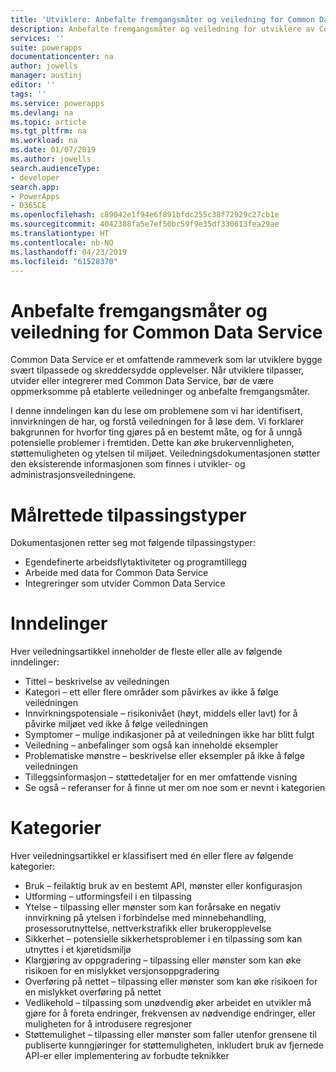 ```yaml
---
title: 'Utviklere: Anbefalte fremgangsmåter og veiledning for Common Data Service | Microsoft Docs'
description: Anbefalte fremgangsmåter og veiledning for utviklere av Common Data Service i PowerApps.
services: ''
suite: powerapps
documentationcenter: na
author: jowells
manager: austinj
editor: ''
tags: ''
ms.service: powerapps
ms.devlang: na
ms.topic: article
ms.tgt_pltfrm: na
ms.workload: na
ms.date: 01/07/2019
ms.author: jowells
search.audienceType:
- developer
search.app:
- PowerApps
- D365CE
ms.openlocfilehash: c89042e1f94e6f891bfdc255c38f72929c27cb1e
ms.sourcegitcommit: 4042388fa5e7ef50bc59f9e35df330613fea29ae
ms.translationtype: HT
ms.contentlocale: nb-NO
ms.lasthandoff: 04/23/2019
ms.locfileid: "61528370"
---
```

# <a name="best-practices-and-guidance-for-the-common-data-service"></a>Anbefalte fremgangsmåter og veiledning for Common Data Service

Common Data Service er et omfattende rammeverk som lar utviklere bygge svært tilpassede og skreddersydde opplevelser. Når utviklere tilpasser, utvider eller integrerer med Common Data Service, bør de være oppmerksomme på etablerte veiledninger og anbefalte fremgangsmåter. 

I denne inndelingen kan du lese om problemene som vi har identifisert, innvirkningen de har, og forstå veiledningen for å løse dem. Vi forklarer bakgrunnen for hvorfor ting gjøres på en bestemt måte, og for å unngå potensielle problemer i fremtiden. Dette kan øke brukervennligheten, støttemuligheten og ytelsen til miljøet. Veiledningsdokumentasjonen støtter den eksisterende informasjonen som finnes i utvikler- og administrasjonsveiledningene.

# <a name="targeted-customization-types"></a>Målrettede tilpassingstyper
Dokumentasjonen retter seg mot følgende tilpassingstyper:

- Egendefinerte arbeidsflytaktiviteter og programtillegg
- Arbeide med data for Common Data Service
- Integreringer som utvider Common Data Service

# <a name="sections"></a>Inndelinger
Hver veiledningsartikkel inneholder de fleste eller alle av følgende inndelinger:

- Tittel – beskrivelse av veiledningen
- Kategori – ett eller flere områder som påvirkes av ikke å følge veiledningen
- Innvirkningspotensiale – risikonivået (høyt, middels eller lavt) for å påvirke miljøet ved ikke å følge veiledningen
- Symptomer – mulige indikasjoner på at veiledningen ikke har blitt fulgt
- Veiledning – anbefalinger som også kan inneholde eksempler
- Problematiske mønstre – beskrivelse eller eksempler på ikke å følge veiledningen
- Tilleggsinformasjon – støttedetaljer for en mer omfattende visning
- Se også – referanser for å finne ut mer om noe som er nevnt i kategorien

# <a name="categories"></a>Kategorier
Hver veiledningsartikkel er klassifisert med én eller flere av følgende kategorier:

- Bruk – feilaktig bruk av en bestemt API, mønster eller konfigurasjon
- Utforming – utformingsfeil i en tilpassing
- Ytelse – tilpassing eller mønster som kan forårsake en negativ innvirkning på ytelsen i forbindelse med minnebehandling, prosessorutnyttelse, nettverkstrafikk eller brukeropplevelse
- Sikkerhet – potensielle sikkerhetsproblemer i en tilpassing som kan utnyttes i et kjøretidsmiljø
- Klargjøring av oppgradering – tilpassing eller mønster som kan øke risikoen for en mislykket versjonsoppgradering
- Overføring på nettet – tilpassing eller mønster som kan øke risikoen for en mislykket overføring på nettet
- Vedlikehold – tilpassing som unødvendig øker arbeidet en utvikler må gjøre for å foreta endringer, frekvensen av nødvendige endringer, eller muligheten for å introdusere regresjoner
- Støttemulighet – tilpassing eller mønster som faller utenfor grensene til publiserte kunngjøringer for støttemuligheten, inkludert bruk av fjernede API-er eller implementering av forbudte teknikker
